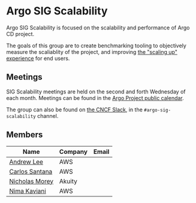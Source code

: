 # Argo SIG Scalability

Argo SIG Scalability is focused on the scalability and performance of Argo CD project.

The goals of this group are to create benchmarking tooling to objectively measure the scaliablity of the project, and improving [the "scaling up" experience](https://argo-cd.readthedocs.io/en/stable/operator-manual/high_availability/#scaling-up) for end users.

## Meetings
SIG Scalability meetings are held on the second and forth Wednesday of each month. Meetings can be found in the [Argo Project public calendar](https://calendar.google.com/calendar/embed?src=argoproj%40gmail.com).

The group can also be found on [the CNCF Slack](https://slack.cncf.io/), in the `#argo-sig-scalability` channel.

## Members
<!-- Alphanumeric order based on `Name` -->
| Name                                            | Company | Email |
|-------------------------------------------------|---------|-------|
| [Andrew Lee](https://github.com/andklee)        | AWS     |       |
| [Carlos Santana](https://github.com/csantanapr) | AWS     |       |
| [Nicholas Morey](https://github.com/csantanapr) | Akuity  |       |
| [Nima Kaviani](https://github.com/nimakaviani)  | AWS     |       |